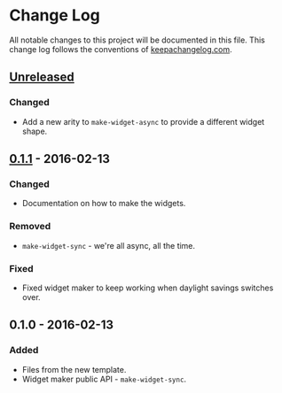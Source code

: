 # Change Log
All notable changes to this project will be documented in this file. This change log follows the conventions of [keepachangelog.com](http://keepachangelog.com/).

## [Unreleased][unreleased]
### Changed
- Add a new arity to `make-widget-async` to provide a different widget shape.

## [0.1.1] - 2016-02-13
### Changed
- Documentation on how to make the widgets.

### Removed
- `make-widget-sync` - we're all async, all the time.

### Fixed
- Fixed widget maker to keep working when daylight savings switches over.

## 0.1.0 - 2016-02-13
### Added
- Files from the new template.
- Widget maker public API - `make-widget-sync`.

[unreleased]: https://github.com/your-name/genetic/compare/0.1.1...HEAD
[0.1.1]: https://github.com/your-name/genetic/compare/0.1.0...0.1.1
